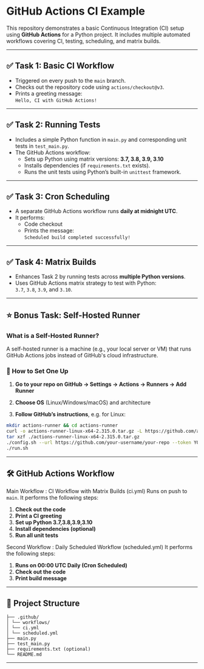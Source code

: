 # GitHub Actions CI Example

This repository demonstrates a basic Continuous Integration (CI) setup using **GitHub Actions** for a Python project. It includes multiple automated workflows covering CI, testing, scheduling, and matrix builds.

---

## ✅ Task 1: Basic CI Workflow

- Triggered on every push to the `main` branch.
- Checks out the repository code using `actions/checkout@v3`.
- Prints a greeting message:  
  `Hello, CI with GitHub Actions!`

---

## ✅ Task 2: Running Tests

- Includes a simple Python function in `main.py` and corresponding unit tests in `test_main.py`.
- The GitHub Actions workflow:
  - Sets up Python using matrix versions: **3.7, 3.8, 3.9, 3.10**
  - Installs dependencies (if `requirements.txt` exists).
  - Runs the unit tests using Python’s built-in `unittest` framework.

---

## ✅ Task 3: Cron Scheduling

- A separate GitHub Actions workflow runs **daily at midnight UTC**.
- It performs:
  - Code checkout
  - Prints the message:  
    `Scheduled build completed successfully!`

---

## ✅ Task 4: Matrix Builds

- Enhances Task 2 by running tests across **multiple Python versions**.
- Uses GitHub Actions matrix strategy to test with Python:  
  `3.7`, `3.8`, `3.9`, and `3.10`.

---

## ⭐ Bonus Task: Self-Hosted Runner

### What is a Self-Hosted Runner?
A self-hosted runner is a machine (e.g., your local server or VM) that runs GitHub Actions jobs instead of GitHub's cloud infrastructure.

### 🔧 How to Set One Up

1. **Go to your repo on GitHub → Settings → Actions → Runners → Add Runner**

2. **Choose OS** (Linux/Windows/macOS) and architecture

3. **Follow GitHub’s instructions**, e.g. for Linux:
```bash
mkdir actions-runner && cd actions-runner
curl -o actions-runner-linux-x64-2.315.0.tar.gz -L https://github.com/actions/runner/releases/download/v2.315.0/actions-runner-linux-x64-2.315.0.tar.gz
tar xzf ./actions-runner-linux-x64-2.315.0.tar.gz
./config.sh --url https://github.com/your-username/your-repo --token YOUR_TOKEN_HERE
./run.sh
```


---

## 🛠 GitHub Actions Workflow


Main Workflow : 
CI Workflow with Matrix Builds (ci.yml)
Runs on push to `main`.
It performs the following steps:

1. **Check out the code**
2. **Print a CI greeting**
3. **Set up Python 3.7,3.8,3.9,3.10**
4. **Install dependencies (optional)**
5. **Run all unit tests**

Second Workflow : 
Daily Scheduled Workflow (scheduled.yml)
It performs the following steps:
1. **Runs on 00:00 UTC Daily (Cron Scheduled)**
2. **Check out the code**
3. **Print build message**

---

## 📁 Project Structure

```
├── .github/
│ └── workflows/
│ └── ci.yml
│ └── scheduled.yml
├── main.py
├── test_main.py
├── requirements.txt (optional)
└── README.md

```
---

